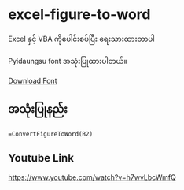 # excel-figure-to-word

Excel နှင့် VBA ကိုပေါင်းစပ်ပြီး ရေးသားထားတာပါ

Pyidaungsu font အသုံးပြုထားပါတယ်။

[Download Font](https://www.mmunicode.org/downloads/)

## အသုံးပြုနည်း

`=ConvertFigureToWord(B2)`

## Youtube Link
https://www.youtube.com/watch?v=h7wvLbcWmfQ
